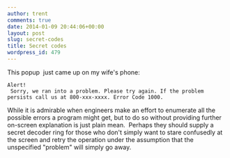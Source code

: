 ```yaml
---
author: trent
comments: true
date: 2014-01-09 20:44:06+00:00
layout: post
slug: secret-codes
title: Secret codes
wordpress_id: 479
---
```


This popup  just came up on my wife's phone:

    
    Alert!
     Sorry, we ran into a problem. Please try again. If the problem persists call us at 800-xxx-xxxx. Error Code 1000.


While it is admirable when engineers make an effort to enumerate all the possible errors a program might get, but to do so without providing further on-screen explanation is just plain mean.  Perhaps they should supply a secret decoder ring for those who don't simply want to stare confusedly at the screen and retry the operation under the assumption that the unspecified "problem" will simply go away.
